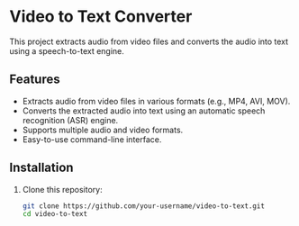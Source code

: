 # Video to Text Converter

This project extracts audio from video files and converts the audio into text using a speech-to-text engine.

## Features

- Extracts audio from video files in various formats (e.g., MP4, AVI, MOV).
- Converts the extracted audio into text using an automatic speech recognition (ASR) engine.
- Supports multiple audio and video formats.
- Easy-to-use command-line interface.

## Installation

1. Clone this repository:
   ```bash
   git clone https://github.com/your-username/video-to-text.git
   cd video-to-text
   ```
